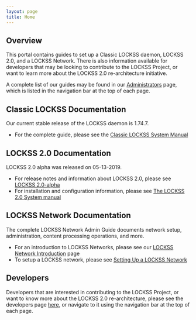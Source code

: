 ```yaml
---
layout: page
title: Home 
---
```


## Overview

This portal contains guides to set up a Classic LOCKSS daemon, LOCKSS 2.0, and a LOCKSS Network. There is also information available for developers that may be looking to contribute to the LOCKSS Project, or want to learn more about the LOCKSS 2.0 re-architecture initiative.

A complete list of our guides may be found in our [Administrators](administrators/) page, which is listed in the navigation bar at the top of each page.

## Classic LOCKSS Documentation

Our current stable release of the LOCKSS daemon is 1.74.7. 
*   For the complete guide, please see the [Classic LOCKSS System Manual](administrators/classic-lockss/)

## LOCKSS 2.0 Documentation

LOCKSS 2.0 alpha was released on 05-13-2019. 
*   For release notes and information about LOCKSS 2.0, please see [LOCKSS 2.0-alpha](administrators/releases/2.0-alpha)
*   For installation and configuration information, please see [The LOCKSS 2.0 System manual](administrators/manual/)

## LOCKSS Network Documentation

The complete LOCKSS Network Admin Guide documents network setup, administration, content processing operations, and more.
*   For an introduction to LOCKSS Networks, please see our [LOCKSS Network Introduction](administrators/admin/introduction) page
*   To setup a LOCKSS network, please see [Setting Up a LOCKSS Network](administrators/admin/setting-up/)

## Developers

Developers that are interested in contributing to the LOCKSS Project, or want to know more about the LOCKSS 2.0 re-architecture, please see the developers page [here](developers/), or navigate to it using the navigation bar at the top of each page. 
